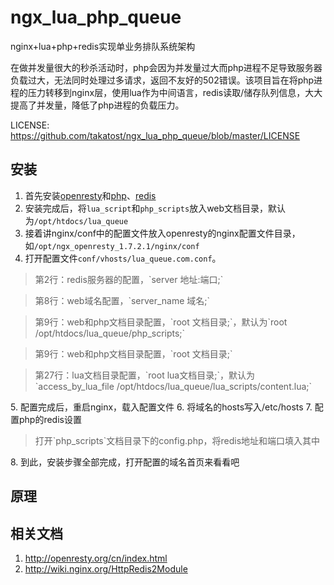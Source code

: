 ngx_lua_php_queue
=================

nginx+lua+php+redis实现单业务排队系统架构

在做并发量很大的秒杀活动时，php会因为并发量过大而php进程不足导致服务器负载过大，无法同时处理过多请求，返回不友好的502错误。该项目旨在将php进程的压力转移到nginx层，使用lua作为中间语言，redis读取/储存队列信息，大大提高了并发量，降低了php进程的负载压力。

LICENSE:
https://github.com/takatost/ngx_lua_php_queue/blob/master/LICENSE

安装
------------

1. 首先安装[openresty](http://openresty.org/cn/index.html)和[php](http://www.php.net)、[redis](http://www.redis.io)
2. 安装完成后，将`lua_script`和`php_scripts`放入web文档目录，默认为`/opt/htdocs/lua_queue`
3. 接着讲nginx/conf中的配置文件放入openresty的nginx配置文件目录，如`/opt/ngx_openresty_1.7.2.1/nginx/conf`
4. 打开配置文件`conf/vhosts/lua_queue.com.conf`。
<blockquote>第2行：redis服务器的配置，`server 地址:端口;`</blockquote>
<blockquote>第8行：web域名配置，`server_name 域名;`</blockquote>
<blockquote>第9行：web和php文档目录配置，`root 文档目录;`，默认为`root /opt/htdocs/lua_queue/php_scripts;`</blockquote>
<blockquote>第9行：web和php文档目录配置，`root 文档目录;`</blockquote>
<blockquote>第27行：lua文档目录配置，`root lua文档目录;`，默认为`access_by_lua_file /opt/htdocs/lua_queue/lua_scripts/content.lua;`</blockquote>
5. 配置完成后，重启nginx，载入配置文件
6. 将域名的hosts写入/etc/hosts
7. 配置php的redis设置
<blockquote>
打开`php_scripts`文档目录下的config.php，将redis地址和端口填入其中
</blockquote>
8. 到此，安装步骤全部完成，打开配置的域名首页来看看吧

原理
------------


相关文档
------------
1. http://openresty.org/cn/index.html
2. http://wiki.nginx.org/HttpRedis2Module
